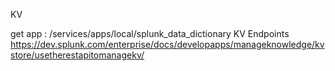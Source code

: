 KV

get app : /services/apps/local/splunk_data_dictionary
KV Endpoints
https://dev.splunk.com/enterprise/docs/developapps/manageknowledge/kvstore/usetherestapitomanagekv/ 
